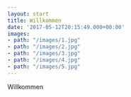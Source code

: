 ```yaml
---
layout: start
title: Willkommen
date: '2017-05-12T20:15:49.000+00:00'
images:
- path: "/images/1.jpg"
- path: "/images/2.jpg"
- path: "/images/3.jpg"
- path: "/images/4.jpg"
- path: "/images/5.jpg"
---
```


Willkommen
